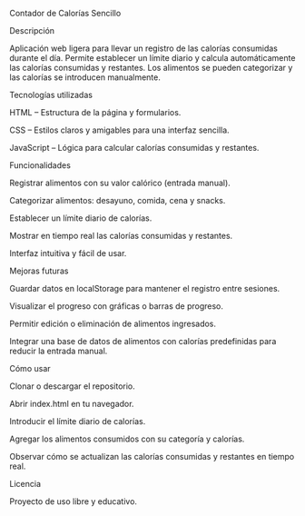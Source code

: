 Contador de Calorías Sencillo

Descripción

Aplicación web ligera para llevar un registro de las calorías consumidas durante el día. Permite establecer un límite diario y calcula automáticamente las calorías consumidas y restantes. Los alimentos se pueden categorizar y las calorías se introducen manualmente.

Tecnologías utilizadas

HTML – Estructura de la página y formularios.

CSS – Estilos claros y amigables para una interfaz sencilla.

JavaScript – Lógica para calcular calorías consumidas y restantes.

Funcionalidades

Registrar alimentos con su valor calórico (entrada manual).

Categorizar alimentos: desayuno, comida, cena y snacks.

Establecer un límite diario de calorías.

Mostrar en tiempo real las calorías consumidas y restantes.

Interfaz intuitiva y fácil de usar.

Mejoras futuras

Guardar datos en localStorage para mantener el registro entre sesiones.

Visualizar el progreso con gráficas o barras de progreso.

Permitir edición o eliminación de alimentos ingresados.

Integrar una base de datos de alimentos con calorías predefinidas para reducir la entrada manual.

Cómo usar

Clonar o descargar el repositorio.

Abrir index.html en tu navegador.

Introducir el límite diario de calorías.

Agregar los alimentos consumidos con su categoría y calorías.

Observar cómo se actualizan las calorías consumidas y restantes en tiempo real.

Licencia

Proyecto de uso libre y educativo.
